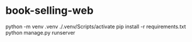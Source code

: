 # book-selling-web
python -m venv .venv
./.venv/Scripts/activate
pip install -r requirements.txt
python manage.py runserver
